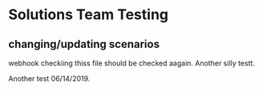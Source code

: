 # Solutions Team Testing

## changing/updating scenarios

webhook checkiing thiss file should be checked aagain. Another silly testt.

Another test 06/14/2019.
